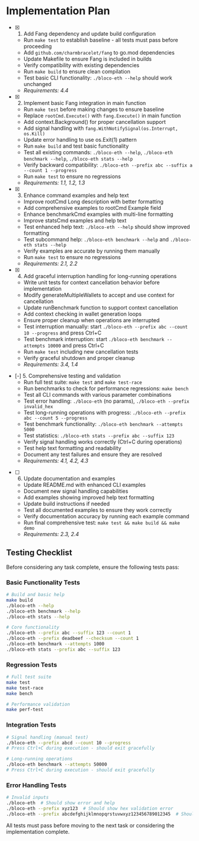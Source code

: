 # Implementation Plan

- [x] 1. Add Fang dependency and update build configuration
  - Run `make test` to establish baseline - all tests must pass before proceeding
  - Add `github.com/charmbracelet/fang` to go.mod dependencies
  - Update Makefile to ensure Fang is included in builds
  - Verify compatibility with existing dependencies
  - Run `make build` to ensure clean compilation
  - Test basic CLI functionality: `./bloco-eth --help` should work unchanged
  - _Requirements: 4.4_

- [x] 2. Implement basic Fang integration in main function
  - Run `make test` before making changes to ensure baseline
  - Replace `rootCmd.Execute()` with `fang.Execute()` in main function
  - Add context.Background() for proper cancellation support
  - Add signal handling with `fang.WithNotifySignal(os.Interrupt, os.Kill)`
  - Update error handling to use os.Exit(1) pattern
  - Run `make build` and test basic functionality
  - Test all existing commands: `./bloco-eth --help`, `./bloco-eth benchmark --help`, `./bloco-eth stats --help`
  - Verify backward compatibility: `./bloco-eth --prefix abc --suffix a --count 1 --progress`
  - Run `make test` to ensure no regressions
  - _Requirements: 1.1, 1.2, 1.3_

- [x] 3. Enhance command examples and help text
  - Improve rootCmd Long description with better formatting
  - Add comprehensive examples to rootCmd Example field
  - Enhance benchmarkCmd examples with multi-line formatting
  - Improve statsCmd examples and help text
  - Test enhanced help text: `./bloco-eth --help` should show improved formatting
  - Test subcommand help: `./bloco-eth benchmark --help` and `./bloco-eth stats --help`
  - Verify examples are accurate by running them manually
  - Run `make test` to ensure no regressions
  - _Requirements: 2.1, 2.2_

- [x] 4. Add graceful interruption handling for long-running operations
  - Write unit tests for context cancellation behavior before implementation
  - Modify generateMultipleWallets to accept and use context for cancellation
  - Update runBenchmark function to support context cancellation
  - Add context checking in wallet generation loops
  - Ensure proper cleanup when operations are interrupted
  - Test interruption manually: start `./bloco-eth --prefix abc --count 10 --progress` and press Ctrl+C
  - Test benchmark interruption: start `./bloco-eth benchmark --attempts 10000` and press Ctrl+C
  - Run `make test` including new cancellation tests
  - Verify graceful shutdown and proper cleanup
  - _Requirements: 3.4, 1.4_

- [-] 5. Comprehensive testing and validation
  - Run full test suite: `make test` and `make test-race`
  - Run benchmarks to check for performance regressions: `make bench`
  - Test all CLI commands with various parameter combinations
  - Test error handling: `./bloco-eth` (no params), `./bloco-eth --prefix invalid_hex`
  - Test long-running operations with progress: `./bloco-eth --prefix abc --count 5 --progress`
  - Test benchmark functionality: `./bloco-eth benchmark --attempts 5000`
  - Test statistics: `./bloco-eth stats --prefix abc --suffix 123`
  - Verify signal handling works correctly (Ctrl+C during operations)
  - Test help text formatting and readability
  - Document any test failures and ensure they are resolved
  - _Requirements: 4.1, 4.2, 4.3_

- [ ] 6. Update documentation and examples
  - Update README.md with enhanced CLI examples
  - Document new signal handling capabilities
  - Add examples showing improved help text formatting
  - Update build instructions if needed
  - Test all documented examples to ensure they work correctly
  - Verify documentation accuracy by running each example command
  - Run final comprehensive test: `make test && make build && make demo`
  - _Requirements: 2.3, 2.4_

## Testing Checklist

Before considering any task complete, ensure the following tests pass:

### Basic Functionality Tests
```bash
# Build and basic help
make build
./bloco-eth --help
./bloco-eth benchmark --help  
./bloco-eth stats --help

# Core functionality
./bloco-eth --prefix abc --suffix 123 --count 1
./bloco-eth --prefix deadbeef --checksum --count 1
./bloco-eth benchmark --attempts 1000
./bloco-eth stats --prefix abc --suffix 123
```

### Regression Tests
```bash
# Full test suite
make test
make test-race
make bench

# Performance validation
make perf-test
```

### Integration Tests
```bash
# Signal handling (manual test)
./bloco-eth --prefix abcd --count 10 --progress
# Press Ctrl+C during execution - should exit gracefully

# Long-running operations
./bloco-eth benchmark --attempts 50000
# Press Ctrl+C during execution - should exit gracefully
```

### Error Handling Tests
```bash
# Invalid inputs
./bloco-eth  # Should show error and help
./bloco-eth --prefix xyz123  # Should show hex validation error
./bloco-eth --prefix abcdefghijklmnopqrstuvwxyz123456789012345  # Should show length error
```

All tests must pass before moving to the next task or considering the implementation complete.